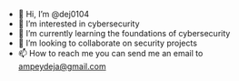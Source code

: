 - 👋 Hi, I’m @dej0104
- 👀 I’m interested in cybersecurity
- 🌱 I’m currently learning the foundations of cybersecurity
- 💞️ I’m looking to collaborate on security projects 
- 📫 How to reach me you can send me an email to ampeydeja@gmail.com    

<!---
dej0104/dej0104 is a ✨ special ✨ repository because its `README.md` (this file) appears on your GitHub profile.
You can click the Preview link to take a look at your changes.
--->
